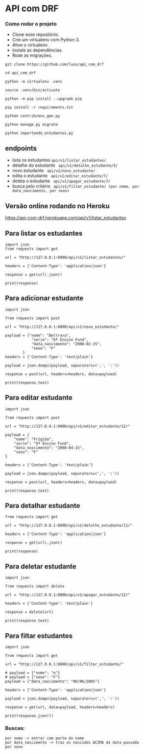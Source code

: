 # API com DRF

### Como rodar o projeto
* Clone esse repositório.
* Crie um virtualenv com Python 3.
* Ative o virtualenv.
* Instale as dependências.
* Rode as migrações.
````
git clone https://github.com/luxu/api_com_drf
````
````
cd api_com_drf
````
````
python -m virtualenv .venv
````
````
source .venv/bin/activate
````
````
python -m pip install --upgrade pip
````
````
pip install -r requirements.txt
````
````
python contrib/env_gen.py
````
````
python manage.py migrate
````
````
python importando_estudantes.py
````

## endpoints

* lista os estudantes ```` api/v1/listar_estudantes/ ````
* detalhe do estudante ```` api/v1/detalhe_estudante/5/````
* novo estudante ```` api/v1/novo_estudante/````
* edita o estudante ```` api/v1/editar_estudante/7/````
* deleta o estudante ```` api/v1/apagar_estudante/7/````
* busca pelo critério ```` api/v1/filtar_estudante/ (por nome, por data_nascimento, por sexo)````


## Versão online rodando no Heroku
https://api-com-drf.herokuapp.com/api/v1/listar_estudantes

## Para listar os estudantes
````
import json
from requests import get

url = "http://127.0.0.1:8000/api/v1/listar_estudantes/"

headers = {'Content-Type': 'application/json'}

response = get(url).json()

print(response)

````

## Para adicionar estudante
````
import json

from requests import post

url = "http://127.0.0.1:8000/api/v1/novo_estudante/"

payload = {"nome": "Beltrara",
            "serie": "6ª Ensino Fund",
            "data_nascimento": "2008-02-15",
            "sexo": "F"
        }
headers = {'Content-Type': 'text/plain'}

payload = json.dumps(payload, separators=(',', ':'))

response = post(url, headers=headers, data=payload)

print(response.text)
````

## Para editar estudante
````
import json

from requests import post

url = "http://127.0.0.1:8000/api/v1/editar_estudante/12/"

payload = {
    "nome": "Frigida",
    "serie": "5ª Ensino Fund",
    "data_nascimento": "2000-04-15",
    "sexo": "F"
}

headers = {'Content-Type': 'text/plain'}

payload = json.dumps(payload, separators=(',', ':'))

response = post(url, headers=headers, data=payload)

print(response.text)

````

## Para detalhar estudante
````
from requests import get

url = "http://127.0.0.1:8000/api/v1/detalhe_estudante/11/"

headers = {'Content-Type': 'application/json'}

response = get(url).json()

print(response)
````

## Para deletar estudante
````
import json

from requests import delete

url = "http://127.0.0.1:8000/api/v1/apagar_estudante/12/"

headers = {'Content-Type': 'text/plain'}

response = delete(url)

print(response.text)

````

## Para filtar estudantes
````
import json

from requests import get

url = "http://127.0.0.1:8000/api/v1/filtar_estudante/"

# payload = {"nome": "e"}
# payload = {"sexo": "F"}
payload = {"data_nascimento": "08/06/2005"}

headers = {'Content-Type': 'application/json'}

payload = json.dumps(payload, separators=(',', ':'))

response = get(url, data=payload, headers=headers)

print(response.json())

````

### Buscas:
````
por nome -> entrar com parte do nome
por data_nascimento -> traz os nascidos ACIMA da data passada
por sexo
````